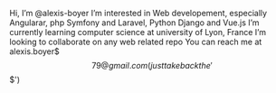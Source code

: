 Hi, I’m @alexis-boyer 
I’m interested in Web developement, especially Angularar, php Symfony and Laravel, Python Django and Vue.js 
I’m currently learning computer science at university of Lyon, France 
I’m looking to collaborate on any web related repo 
You can reach me at alexis.boyer$$$79@gmail.com (just take back the '$$$') 

<!---
alexis-boyer/alexis-boyer is a ✨ special ✨ repository because its `README.md` (this file) appears on your GitHub profile.
You can click the Preview link to take a look at your changes.
--->
